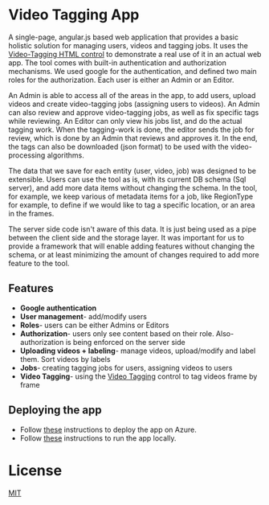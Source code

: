 ﻿# Video Tagging App
A single-page, angular.js based web application that provides a basic holistic solution for managing users, videos and tagging jobs. It uses the [Video-Tagging HTML control](https://github.com/CatalystCode/Video-Tagging) to demonstrate a real use of it in an actual web app. 
The tool comes with built-in authentication and authorization mechanisms. We used google for the authentication, and defined two main roles for the authorization. Each user is either an Admin or an Editor. 

An Admin is able to access all of the areas in the app, to add users, upload videos and create video-tagging jobs (assigning users to videos). An Admin can also review and approve video-tagging jobs, as well as fix specific tags while reviewing. 
An Editor can only view his jobs list, and do the actual tagging work. When the tagging-work is done, the editor sends the job for review, which is done by an Admin that reviews and approves it. 
In the end, the tags can also be downloaded (json format) to be used with the video-processing algorithms.

The data that we save for each entity (user, video, job) was designed to be extensible. Users can use the tool as is, with its current DB schema (Sql server), and add more data items without changing the schema. In the tool, for example, we keep various of metadata items for a job, like RegionType for example, to define if we would like to tag a specific location, or an area in the frames.
 
The server side code isn't aware of this data. It is just being used as a pipe between the client side and the storage layer. It was important for us to provide a framework that will enable adding features without changing the schema, or at least minimizing the amount of changes required to add more feature to the tool.

## Features
* **Google authentication**
* **User management**- add/modify users
* **Roles**- users can be either Admins or Editors
* **Authorization**- users only see content based on their role. Also- authorization is being enforced on the server side
* **Uploading videos + labeling**- manage videos, upload/modify and label them. Sort videos by labels
* **Jobs**- creating tagging jobs for users, assigning videos to users
* **Video Tagging**- using the [Video Tagging](https://github.com/CatalystCode/video-tagging) control to tag videos frame by frame

## Deploying the app
* Follow [these](deploy/azure.md) instructions to deploy the app on Azure.
* Follow [these](deploy/local.md) instructions to run the app locally.

# License
[MIT](LICENSE)